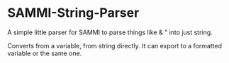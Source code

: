 # SAMMI-String-Parser

A simple little parser for SAMMI to parse things like &amp; &quot; into just string.

Converts from a variable, from string directly. It can export to a formatted variable or the same one.
